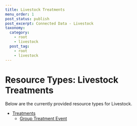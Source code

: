 ```yaml
---
title: Livestock Treatments
menu_order: 1
post_status: publish
post_excerpt: Connected Data - Livestock
taxonomy:
  category:
    - root
    - livestock
  post_tag:
    - root
    - livestock
---
```


# Resource Types: Livestock Treatments

Below are the currently provided resource types for Livestock.

- [Treatments](/docs/resource-types/livestock/treatments)
  - [Group Treatment Event](/docs/resource-types/livestock/treatments/group-treament-event.md)
